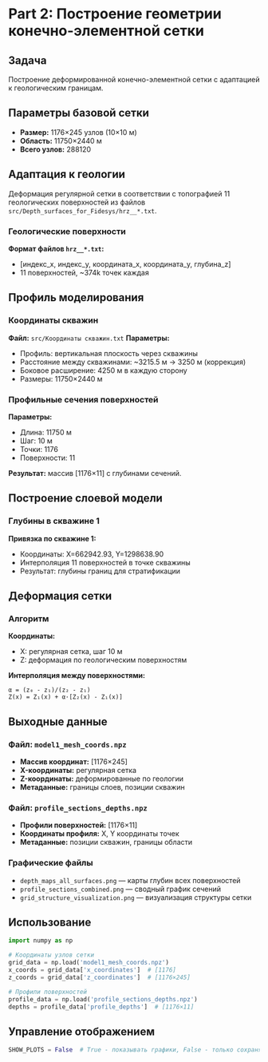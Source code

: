# Part 2: Построение геометрии конечно-элементной сетки

## Задача
Построение деформированной конечно-элементной сетки с адаптацией к геологическим границам.

## Параметры базовой сетки
- **Размер:** 1176×245 узлов (10×10 м)
- **Область:** 11750×2440 м
- **Всего узлов:** 288120

## Адаптация к геологии
Деформация регулярной сетки в соответствии с топографией 11 геологических поверхностей из файлов `src/Depth_surfaces_for_Fidesys/hrz__*.txt`.

### Геологические поверхности
**Формат файлов `hrz__*.txt`:**
- [индекс_x, индекс_y, координата_x, координата_y, глубина_z]
- 11 поверхностей, ~374k точек каждая

## Профиль моделирования

### Координаты скважин
**Файл:** `src/Координаты скважин.txt`
**Параметры:**
- Профиль: вертикальная плоскость через скважины
- Расстояние между скважинами: ~3215.5 м → 3250 м (коррекция)
- Боковое расширение: 4250 м в каждую сторону
- Размеры: 11750×2440 м

### Профильные сечения поверхностей
**Параметры:**
- Длина: 11750 м
- Шаг: 10 м
- Точки: 1176
- Поверхности: 11

**Результат:** массив [1176×11] с глубинами сечений.

## Построение слоевой модели

### Глубины в скважине 1
**Привязка по скважине 1:**
- Координаты: X=662942.93, Y=1298638.90
- Интерполяция 11 поверхностей в точке скважины
- Результат: глубины границ для стратификации

## Деформация сетки

### Алгоритм
**Координаты:**
- X: регулярная сетка, шаг 10 м  
- Z: деформация по геологическим поверхностям

**Интерполяция между поверхностями:**
```
α = (z₀ - z₁)/(z₂ - z₁)
Z(x) = Z₁(x) + α·[Z₂(x) - Z₁(x)]
```

## Выходные данные

### Файл: `model1_mesh_coords.npz`
- **Массив координат:** [1176×245]
- **X-координаты:** регулярная сетка
- **Z-координаты:** деформированные по геологии
- **Метаданные:** границы слоев, позиции скважин

### Файл: `profile_sections_depths.npz`
- **Профили поверхностей:** [1176×11]
- **Координаты профиля:** X, Y координаты точек
- **Метаданные:** позиции скважин, границы области

### Графические файлы
- `depth_maps_all_surfaces.png` — карты глубин всех поверхностей
- `profile_sections_combined.png` — сводный график сечений
- `grid_structure_visualization.png` — визуализация структуры сетки

## Использование
```python
import numpy as np

# Координаты узлов сетки
grid_data = np.load('model1_mesh_coords.npz')
x_coords = grid_data['x_coordinates']  # [1176]
z_coords = grid_data['z_coordinates']  # [1176×245]

# Профили поверхностей
profile_data = np.load('profile_sections_depths.npz')
depths = profile_data['profile_depths']  # [1176×11]
```

## Управление отображением
```python
SHOW_PLOTS = False  # True - показывать графики, False - только сохранять
```
